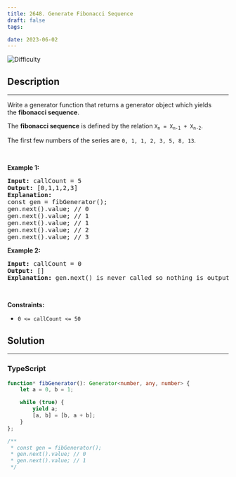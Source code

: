 ```yaml
---
title: 2648. Generate Fibonacci Sequence
draft: false
tags: 

date: 2023-06-02
---
```


![Difficulty](https://img.shields.io/badge/Difficulty-Easy-blue.svg)

## Description

---
<p>Write a generator function that returns a generator object which yields the&nbsp;<strong>fibonacci sequence</strong>.</p>

<p>The&nbsp;<strong>fibonacci sequence</strong>&nbsp;is defined by the relation <code>X<sub>n</sub>&nbsp;= X<sub>n-1</sub>&nbsp;+ X<sub>n-2</sub></code>.</p>

<p>The first few numbers&nbsp;of the series are <code>0, 1, 1, 2, 3, 5, 8, 13</code>.</p>

<p>&nbsp;</p>
<p><strong class="example">Example 1:</strong></p>

<pre>
<strong>Input:</strong> callCount = 5
<strong>Output:</strong> [0,1,1,2,3]
<strong>Explanation:</strong>
const gen = fibGenerator();
gen.next().value; // 0
gen.next().value; // 1
gen.next().value; // 1
gen.next().value; // 2
gen.next().value; // 3
</pre>

<p><strong class="example">Example 2:</strong></p>

<pre>
<strong>Input:</strong> callCount = 0
<strong>Output:</strong> []
<strong>Explanation:</strong> gen.next() is never called so nothing is outputted
</pre>

<p>&nbsp;</p>
<p><strong>Constraints:</strong></p>

<ul>
	<li><code>0 &lt;= callCount &lt;= 50</code></li>
</ul>


## Solution

---
### TypeScript
``` ts title='generate-fibonacci-sequence'
function* fibGenerator(): Generator<number, any, number> {
    let a = 0, b = 1;

    while (true) {
        yield a;
        [a, b] = [b, a + b];
    }
};

/**
 * const gen = fibGenerator();
 * gen.next().value; // 0
 * gen.next().value; // 1
 */

```

